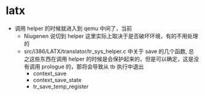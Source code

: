 # latx

- 调用 helper 的时候就进入到 qemu 中间了，当前
  - Niugenen 说切到 helper 这里实际上取决于是否破坏环境，有的不用处理的
  - src/i386/LATX/translator/tr_sys_helper.c 中关于 save 的几个函数, 总之这些东西在调用 helper 的时候是会保护起来的，但是可以确定，这是没有调用 prologue 的，那将会导致从 tb 执行中退出
      - context_save
      - context_save_state
      - tr_save_temp_register
